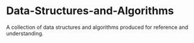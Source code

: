 # Data-Structures-and-Algorithms
A collection of data structures and algorithms produced for reference and understanding.
